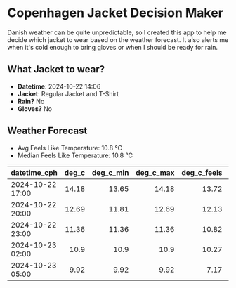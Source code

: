 
# Copenhagen Jacket Decision Maker

Danish weather can be quite unpredictable, so I created this app to help me decide which jacket to wear based on the weather forecast. 
It also alerts me when it's cold enough to bring gloves or when I should be ready for rain.

## What Jacket to wear?

- **Datetime**: 2024-10-22 14:06
- **Jacket**: Regular Jacket and T-Shirt
- **Rain?** No
- **Gloves?** No

## Weather Forecast
- Avg Feels Like Temperature: 10.8 °C
- Median Feels Like Temperature: 10.8 °C

| datetime_cph     |   deg_c |   deg_c_min |   deg_c_max |   deg_c_feels | weather   | wind   | rain   |
|:-----------------|--------:|------------:|------------:|--------------:|:----------|:-------|:-------|
| 2024-10-22 17:00 |   14.18 |       13.65 |       14.18 |         13.72 | Clouds    | Medium | None   |
| 2024-10-22 20:00 |   12.69 |       11.81 |       12.69 |         12.13 | Clouds    | High   | None   |
| 2024-10-22 23:00 |   11.36 |       11.36 |       11.36 |         10.82 | Clouds    | High   | None   |
| 2024-10-23 02:00 |   10.9  |       10.9  |       10.9  |         10.27 | Clouds    | High   | None   |
| 2024-10-23 05:00 |    9.92 |        9.92 |        9.92 |          7.17 | Clear     | High   | None   |
        